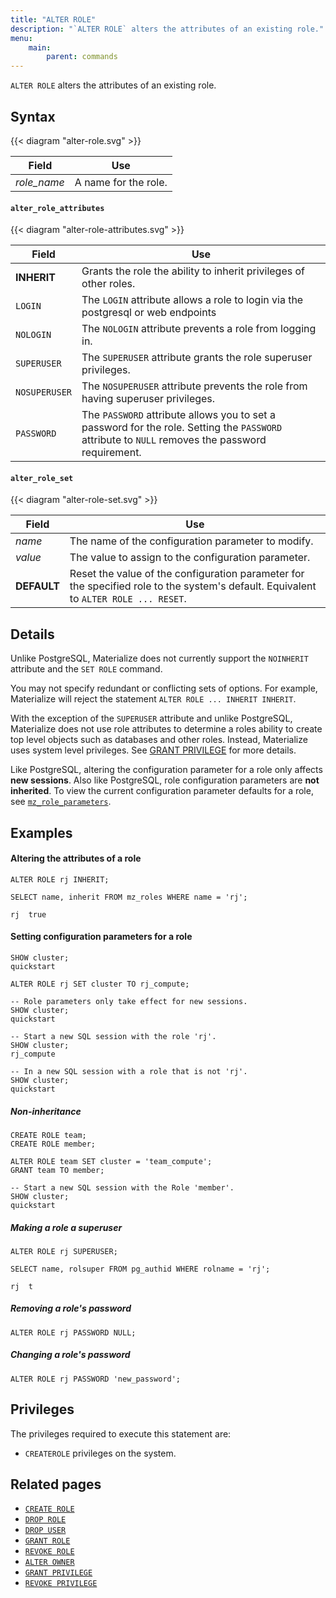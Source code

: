 ```yaml
---
title: "ALTER ROLE"
description: "`ALTER ROLE` alters the attributes of an existing role."
menu:
    main:
        parent: commands
---
```


`ALTER ROLE` alters the attributes of an existing role.

## Syntax

{{< diagram "alter-role.svg" >}}

| Field       | Use                  |
| ----------- | -------------------- |
| _role_name_ | A name for the role. |

#### `alter_role_attributes`

{{< diagram "alter-role-attributes.svg" >}}

| Field         | Use                                                                                                                                              |
| ------------- | ------------------------------------------------------------------------------------------------------------------------------------------------ |
| **INHERIT**   | Grants the role the ability to inherit privileges of other roles.                                                                                |
| `LOGIN`       | The `LOGIN` attribute allows a role to login via the postgresql or web endpoints                                                                 |
| `NOLOGIN`     | The `NOLOGIN` attribute prevents a role from logging in.                                                                                         |
| `SUPERUSER`   | The `SUPERUSER` attribute grants the role superuser privileges.                                                                                  |
| `NOSUPERUSER` | The `NOSUPERUSER` attribute prevents the role from having superuser privileges.                                                                  |
| `PASSWORD`    | The `PASSWORD` attribute allows you to set a password for the role. Setting the `PASSWORD` attribute to `NULL` removes the password requirement. |

#### `alter_role_set`

{{< diagram "alter-role-set.svg" >}}

| Field       | Use                                                                                                                                  |
| ----------- | ------------------------------------------------------------------------------------------------------------------------------------ |
| _name_      | The name of the configuration parameter to modify.                                                                                   |
| _value_     | The value to assign to the configuration parameter.                                                                                  |
| **DEFAULT** | Reset the value of the configuration parameter for the specified role to the system's default. Equivalent to `ALTER ROLE ... RESET`. |

## Details

Unlike PostgreSQL, Materialize does not currently support the `NOINHERIT` attribute and the `SET
ROLE` command.

You may not specify redundant or conflicting sets of options. For example,
Materialize will reject the statement `ALTER ROLE ... INHERIT INHERIT`.

With the exception of the `SUPERUSER` attribute and unlike PostgreSQL, Materialize does not use role attributes to determine a roles ability to create
top level objects such as databases and other roles. Instead, Materialize uses system level
privileges. See [GRANT PRIVILEGE](../grant-privilege) for more details.

Like PostgreSQL, altering the configuration parameter for a role only affects **new sessions**.
Also like PostgreSQL, role configuration parameters are **not inherited**. To view the
current configuration parameter defaults for a role, see [`mz_role_parameters`](/sql/system-catalog/mz_catalog#mz_role_parameters).

## Examples

#### Altering the attributes of a role

```mzsql
ALTER ROLE rj INHERIT;
```

```mzsql
SELECT name, inherit FROM mz_roles WHERE name = 'rj';
```

```nofmt
rj  true
```

#### Setting configuration parameters for a role

```mzsql
SHOW cluster;
quickstart

ALTER ROLE rj SET cluster TO rj_compute;

-- Role parameters only take effect for new sessions.
SHOW cluster;
quickstart

-- Start a new SQL session with the role 'rj'.
SHOW cluster;
rj_compute

-- In a new SQL session with a role that is not 'rj'.
SHOW cluster;
quickstart
```

##### Non-inheritance

```mzsql
CREATE ROLE team;
CREATE ROLE member;

ALTER ROLE team SET cluster = 'team_compute';
GRANT team TO member;

-- Start a new SQL session with the Role 'member'.
SHOW cluster;
quickstart
```

##### Making a role a superuser

```mzsql
ALTER ROLE rj SUPERUSER;
```

```mzsql
SELECT name, rolsuper FROM pg_authid WHERE rolname = 'rj';
```

```nofmt
rj  t
```

##### Removing a role's password

```mzsql
ALTER ROLE rj PASSWORD NULL;
```

##### Changing a role's password

```mzsql
ALTER ROLE rj PASSWORD 'new_password';
```

## Privileges

The privileges required to execute this statement are:

-   `CREATEROLE` privileges on the system.

## Related pages

-   [`CREATE ROLE`](../create-role)
-   [`DROP ROLE`](../drop-role)
-   [`DROP USER`](../drop-user)
-   [`GRANT ROLE`](../grant-role)
-   [`REVOKE ROLE`](../revoke-role)
-   [`ALTER OWNER`](../alter-owner)
-   [`GRANT PRIVILEGE`](../grant-privilege)
-   [`REVOKE PRIVILEGE`](../revoke-privilege)

